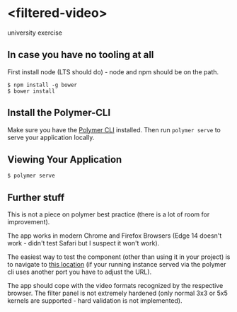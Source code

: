 # \<filtered-video\>

university exercise

## In case you have no tooling at all

First install node (LTS should do) - node and npm should be on the path.

```
$ npm install -g bower
$ bower install
```

## Install the Polymer-CLI

Make sure you have the [Polymer CLI](https://www.npmjs.com/package/polymer-cli) installed. Then run `polymer serve` to serve your application locally.

## Viewing Your Application

```
$ polymer serve
```

## Further stuff

This is not a piece on polymer best practice (there is a lot of room for improvement).

The app works in modern Chrome and Firefox Browsers (Edge 14 doesn't work - didn't test Safari 
but I suspect it won't work).

The easiest way to test the component (other than using it in your project) is to navigate to
[this location](http://localhost:8080/components/filtered-video/demo/) (if your running 
instance served via the polymer cli uses another port you have to adjust the URL).

The app should cope with the video formats recognized by the respective browser.
The filter panel is not extremely hardened (only normal 3x3 or 5x5 kernels are
supported - hard validation is not implemented).